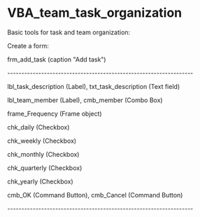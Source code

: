 # VBA_team_task_organization

<p>Basic tools for task and team organization:<p>

<p>Create a form: <p>

<p>frm_add_task (caption "Add task")<p>

<p>------------------------------------------------------------------</p>
<p>lbl_task_description (Label), txt_task_description  (Text field)</p>
<p>lbl_team_member (Label),      cmb_member            (Combo Box)</p>

<p>frame_Frequency (Frame object)</p>
  <p>chk_daily     (Checkbox)</p>
  <p>chk_weekly    (Checkbox)</p>
  <p>chk_monthly   (Checkbox)</p>
  <p>chk_quarterly (Checkbox)</p>
  <p>chk_yearly    (Checkbox)</p>

<p>cmb_OK (Command Button),     cmb_Cancel (Command Button)</p>
<p>------------------------------------------------------------------</p>
